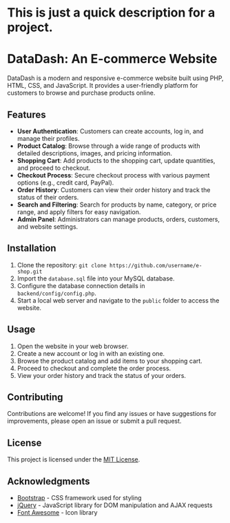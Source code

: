 # This is just a quick description for a project.

# DataDash: An E-commerce Website

DataDash is a modern and responsive e-commerce website built using PHP, HTML, CSS, and JavaScript. It provides a user-friendly platform for customers to browse and purchase products online.

## Features

- **User Authentication**: Customers can create accounts, log in, and manage their profiles.
- **Product Catalog**: Browse through a wide range of products with detailed descriptions, images, and pricing information.
- **Shopping Cart**: Add products to the shopping cart, update quantities, and proceed to checkout.
- **Checkout Process**: Secure checkout process with various payment options (e.g., credit card, PayPal).
- **Order History**: Customers can view their order history and track the status of their orders.
- **Search and Filtering**: Search for products by name, category, or price range, and apply filters for easy navigation.
- **Admin Panel**: Administrators can manage products, orders, customers, and website settings.

## Installation

1. Clone the repository: `git clone https://github.com/username/e-shop.git`
2. Import the `database.sql` file into your MySQL database.
3. Configure the database connection details in `backend/config/config.php`.
4. Start a local web server and navigate to the `public` folder to access the website.

## Usage

1. Open the website in your web browser.
2. Create a new account or log in with an existing one.
3. Browse the product catalog and add items to your shopping cart.
4. Proceed to checkout and complete the order process.
5. View your order history and track the status of your orders.

## Contributing

Contributions are welcome! If you find any issues or have suggestions for improvements, please open an issue or submit a pull request.

## License

This project is licensed under the [MIT License](LICENSE).

## Acknowledgments

- [Bootstrap](https://getbootstrap.com/) - CSS framework used for styling
- [jQuery](https://jquery.com/) - JavaScript library for DOM manipulation and AJAX requests
- [Font Awesome](https://fontawesome.com/) - Icon library
